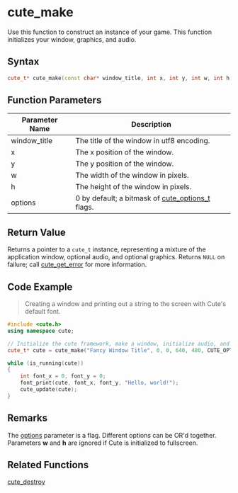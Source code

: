 # cute_make

Use this function to construct an instance of your game. This function initializes your window, graphics, and audio.

## Syntax

```cpp
cute_t* cute_make(const char* window_title, int x, int y, int w, int h, uint32_t options = 0);
```

## Function Parameters

Parameter Name | Description
--- | ---
window_title | The title of the window in utf8 encoding.
x | The x position of the window.
y | The y position of the window.
w | The width of the window in pixels.
h | The height of the window in pixels.
options | 0 by default; a bitmask of [cute_options_t](https://github.com/RandyGaul/cute_framework/blob/master/doc/window/cute_options_t.md) flags.

## Return Value

Returns a pointer to a `cute_t` instance, representing a mixture of the application window, optional audio, and optional graphics. Returns `NULL` on failure; call [cute_get_error](https://github.com/RandyGaul/cute_framework/blob/master/doc/cute_get_error.md) for more information.

## Code Example

> Creating a window and printing out a string to the screen with Cute's default font.

```cpp
#include <cute.h>
using namespace cute;

// Initialize the cute framework, make a window, initialize audio, and setup DirectX 9.
cute_t* cute = cute_make("Fancy Window Title", 0, 0, 640, 480, CUTE_OPTIONS_GFX_D3D9);

while (is_running(cute))
{
	int font_x = 0, font_y = 0;
	font_print(cute, font_x, font_y, "Hello, world!");
	cute_update(cute);
}
```

## Remarks

The [options](https://github.com/RandyGaul/cute_framework/blob/master/doc/window/cute_options_t.md) parameter is a flag. Different options can be OR'd together. Parameters **w** and **h** are ignored if Cute is initialized to fullscreen.

## Related Functions

[cute_destroy](https://github.com/RandyGaul/cute_framework/blob/master/doc/window/cute_destroy.md)
